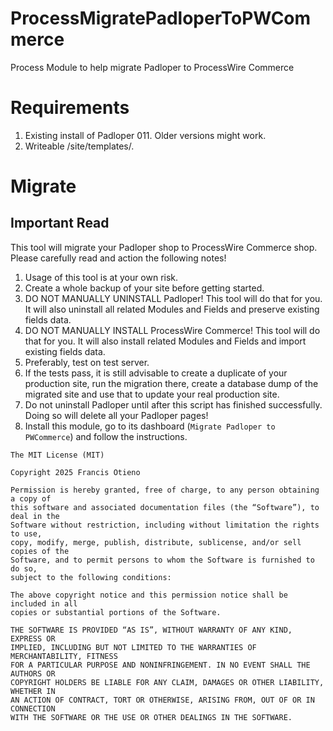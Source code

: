 # ProcessMigratePadloperToPWCommerce
Process Module to help migrate Padloper to ProcessWire Commerce

# Requirements

1. Existing install of Padloper 011. Older versions might work.
2. Writeable /site/templates/.

# Migrate

## Important Read

This tool will migrate your Padloper shop to ProcessWire Commerce shop. Please carefully read and action the following notes!

1. Usage of this tool is at your own risk.
2. Create a whole backup of your site before getting started.
3. DO NOT MANUALLY UNINSTALL Padloper! This tool will do that for you. It will also uninstall all related Modules and Fields and preserve existing fields data.
4. DO NOT MANUALLY INSTALL ProcessWire Commerce! This tool will do that for you. It will also install related Modules and Fields and import existing fields data.
5. Preferably, test on test server.
6. If the tests pass, it is still advisable to create a duplicate of your production site, run the migration there, create a database dump of the migrated site and use that to update your real production site.
7. Do not uninstall Padloper until after this script has finished successfully. Doing so will delete all your Padloper pages!
8. Install this module, go to its dashboard (`Migrate Padloper to PWCommerce`) and follow the instructions.

```
The MIT License (MIT)

Copyright 2025 Francis Otieno

Permission is hereby granted, free of charge, to any person obtaining a copy of
this software and associated documentation files (the “Software”), to deal in the
Software without restriction, including without limitation the rights to use,
copy, modify, merge, publish, distribute, sublicense, and/or sell copies of the
Software, and to permit persons to whom the Software is furnished to do so,
subject to the following conditions:

The above copyright notice and this permission notice shall be included in all
copies or substantial portions of the Software.

THE SOFTWARE IS PROVIDED “AS IS”, WITHOUT WARRANTY OF ANY KIND, EXPRESS OR
IMPLIED, INCLUDING BUT NOT LIMITED TO THE WARRANTIES OF MERCHANTABILITY, FITNESS
FOR A PARTICULAR PURPOSE AND NONINFRINGEMENT. IN NO EVENT SHALL THE AUTHORS OR
COPYRIGHT HOLDERS BE LIABLE FOR ANY CLAIM, DAMAGES OR OTHER LIABILITY, WHETHER IN
AN ACTION OF CONTRACT, TORT OR OTHERWISE, ARISING FROM, OUT OF OR IN CONNECTION
WITH THE SOFTWARE OR THE USE OR OTHER DEALINGS IN THE SOFTWARE.
```